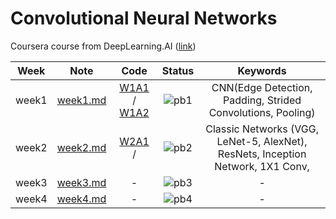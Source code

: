 # Convolutional Neural Networks
Coursera course from DeepLearning.AI ([link](https://www.coursera.org/learn/convolutional-neural-networks?specialization=deep-learning))

<div align="center">

| **Week** |                                              **Note**                                             |                                                 **Code**                                                |              **Status**              |                    **Keywords**                     |
|:--------:|:-------------------------------------------------------------------------------------------------:|:-------------------------------------------------------------------------------------------------------:|:------------------------------------:|:-------------------------------------------------------------------------------------------------------:|
|   week1  | [week1.md](https://github.com/yixiaowang2001/Deep-Learning_Notes/blob/main/Course4/note/week1.md) | [W1A1](https://github.com/yixiaowang2001/Deep-Learning_Notes/blob/main/Course4/code/W1A1/Convolution_model_Step_by_Step_v1.ipynb) / [W1A2](https://github.com/yixiaowang2001/Deep-Learning_Notes/blob/main/Course4/code/W1A2/Convolution_model_Application.ipynb) | ![pb1](https://progress-bar.dev/100) |  CNN(Edge Detection, Padding, Strided Convolutions, Pooling)  |
|   week2  | [week2.md](https://github.com/yixiaowang2001/Deep-Learning_Notes/blob/main/Course4/note/week2.md) | [W2A1](https://github.com/yixiaowang2001/Deep-Learning_Notes/blob/main/Course4/code/W2A1/Residual_Networks.ipynb) /  | ![pb2](https://progress-bar.dev/80) |  Classic Networks (VGG, LeNet-5, AlexNet), ResNets, Inception Network, 1X1 Conv,   |
|   week3  | [week3.md](https://github.com/yixiaowang2001/Deep-Learning_Notes/blob/main/Course4/note/week3.md) | - | ![pb3](https://progress-bar.dev/0) |  -  |
|   week4  | [week4.md](https://github.com/yixiaowang2001/Deep-Learning_Notes/blob/main/Course4/note/week4.md) | - | ![pb4](https://progress-bar.dev/0) |  -  |

</div>